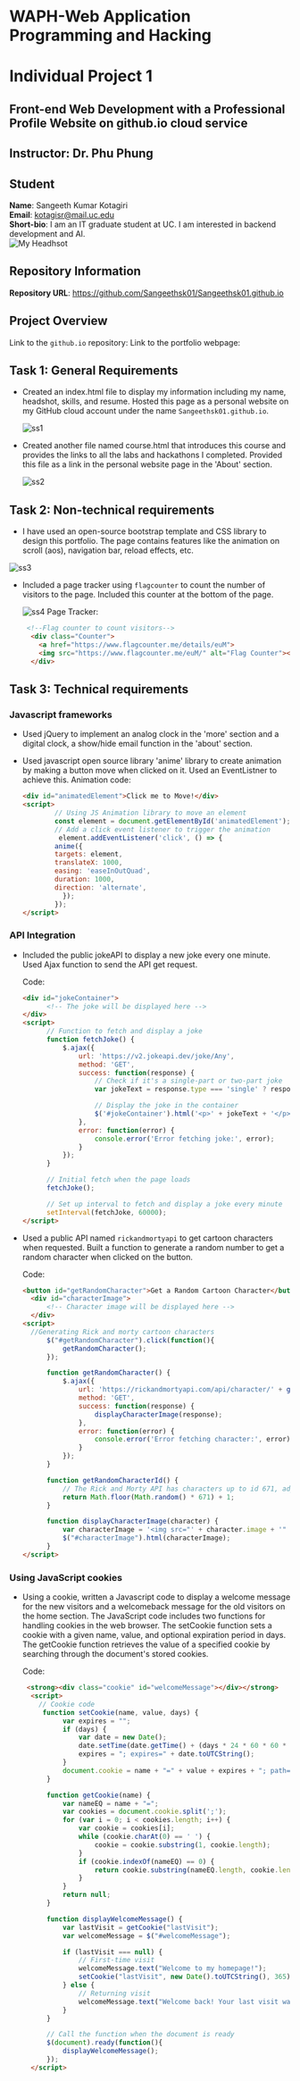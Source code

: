# WAPH-Web Application Programming and Hacking
# Individual Project 1
## Front-end Web Development with a Professional Profile Website on github.io cloud service

## Instructor: Dr. Phu Phung
## Student
**Name**: Sangeeth Kumar Kotagiri<br>
**Email**: kotagisr@mail.uc.edu <br>
**Short-bio**: I am an IT graduate student at UC. I am interested in backend development and AI.<br>
![My Headhsot](headshot.png)
## Repository Information
**Repository URL**: https://github.com/Sangeethsk01/Sangeethsk01.github.io
## Project Overview

Link to the `github.io` repository:
Link to the portfolio webpage:

## Task 1: General Requirements
- Created an index.html file to display my information including my name, headshot, skills, and resume. Hosted this page as a personal website on my GitHub cloud account under the name `Sangeethsk01.github.io`.

  ![ss1](img/ss1.png)

   
- Created another file named course.html that introduces this course and provides the links to all the labs and hackathons I completed. Provided this file as a link in the personal website page in the 'About' section.


  ![ss2](img/ss2.png)

## Task 2: Non-technical requirements
- I have used an open-source bootstrap template and CSS library to design this portfolio. The page contains features like the animation on scroll (aos), navigation bar, reload effects, etc.


 ![ss3](img/ss3.png) 
 
  
- Included a page tracker using `flagcounter` to count the number of visitors to the page. Included this counter at the bottom of the page.

  ![ss4](img/ss4.png) 
  Page Tracker:
  ```html
   <!--Flag counter to count visitors-->
    <div class="Counter">
      <a href="https://www.flagcounter.me/details/euM">
      <img src="https://www.flagcounter.me/euM/" alt="Flag Counter"></a>
    </div>
  ```

  
## Task 3: Technical requirements
### Javascript frameworks
- Used jQuery to implement an analog clock in the 'more' section and a digital clock, a show/hide email function in the 'about' section.

- Used javascript open source library 'anime' library to create animation by making a button move when clicked on it. Used an EventListner to achieve this.
  Animation code:
  ```html
  <div id="animatedElement">Click me to Move!</div>
  <script>
          // Using JS Animation library to move an element
          const element = document.getElementById('animatedElement');
          // Add a click event listener to trigger the animation
           element.addEventListener('click', () => {
          anime({
          targets: element,
          translateX: 1000,
          easing: 'easeInOutQuad',
          duration: 1000,
          direction: 'alternate',
            });
          });
  </script>
  ```
  
### API Integration
- Included the public jokeAPI to display a new joke every one minute. Used Ajax function to send the API get request.

  
  Code:
  ```html
  <div id="jokeContainer">
        <!-- The joke will be displayed here -->
  </div>
  <script>
        // Function to fetch and display a joke
        function fetchJoke() {
            $.ajax({
                url: 'https://v2.jokeapi.dev/joke/Any',
                method: 'GET',
                success: function(response) {
                    // Check if it's a single-part or two-part joke
                    var jokeText = response.type === 'single' ? response.joke : response.setup + ' ' + response.delivery;

                    // Display the joke in the container
                    $('#jokeContainer').html('<p>' + jokeText + '</p>');
                },
                error: function(error) {
                    console.error('Error fetching joke:', error);
                }
            });
        }

        // Initial fetch when the page loads
        fetchJoke();

        // Set up interval to fetch and display a joke every minute
        setInterval(fetchJoke, 60000);
  </script>
  
- Used a public API named `rickandmortyapi` to get cartoon characters when requested. Built a function to generate a random number to get a random character when clicked on the button.

  Code:
  ```html
  <button id="getRandomCharacter">Get a Random Cartoon Character</button>
    <div id="characterImage">
        <!-- Character image will be displayed here -->
    </div>
  <script>
    //Generating Rick and morty cartoon characters
        $("#getRandomCharacter").click(function(){
            getRandomCharacter();
        });

        function getRandomCharacter() {
            $.ajax({
                url: 'https://rickandmortyapi.com/api/character/' + getRandomCharacterId(),
                method: 'GET',
                success: function(response) {
                    displayCharacterImage(response);
                },
                error: function(error) {
                    console.error('Error fetching character:', error);
                }
            });
        }

        function getRandomCharacterId() {
            // The Rick and Morty API has characters up to id 671, adjust as needed
            return Math.floor(Math.random() * 671) + 1;
        }

        function displayCharacterImage(character) {
            var characterImage = '<img src="' + character.image + '" alt="' + character.name + '">';
            $("#characterImage").html(characterImage);
        }
  </script>
  
### Using JavaScript cookies
- Using a cookie, written a Javascript code to display a welcome message for the new visitors and a welcomeback message for the old visitors on the home section. The JavaScript code includes two functions for handling cookies in the web browser. The setCookie function sets a cookie with a given name, value, and optional expiration period in days. The getCookie function retrieves the value of a specified cookie by searching through the document's stored cookies.

  Code:
  ```html
   <strong><div class="cookie" id="welcomeMessage"></div></strong>
    <script>
      // Cookie code
       function setCookie(name, value, days) {
            var expires = "";
            if (days) {
                var date = new Date();
                date.setTime(date.getTime() + (days * 24 * 60 * 60 * 1000));
                expires = "; expires=" + date.toUTCString();
            }
            document.cookie = name + "=" + value + expires + "; path=/";
        }

        function getCookie(name) {
            var nameEQ = name + "=";
            var cookies = document.cookie.split(';');
            for (var i = 0; i < cookies.length; i++) {
                var cookie = cookies[i];
                while (cookie.charAt(0) == ' ') {
                    cookie = cookie.substring(1, cookie.length);
                }
                if (cookie.indexOf(nameEQ) == 0) {
                    return cookie.substring(nameEQ.length, cookie.length);
                }
            }
            return null;
        }

        function displayWelcomeMessage() {
            var lastVisit = getCookie("lastVisit");
            var welcomeMessage = $("#welcomeMessage");

            if (lastVisit === null) {
                // First-time visit
                welcomeMessage.text("Welcome to my homepage!");
                setCookie("lastVisit", new Date().toUTCString(), 365); // Cookie lasts for 1 year
            } else {
                // Returning visit
                welcomeMessage.text("Welcome back! Your last visit was " + lastVisit);
            }
        }

        // Call the function when the document is ready
        $(document).ready(function(){
            displayWelcomeMessage();
        });
    </script>
  ```
